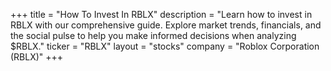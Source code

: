 +++
title = "How To Invest In RBLX"
description = "Learn how to invest in RBLX with our comprehensive guide. Explore market trends, financials, and the social pulse to help you make informed decisions when analyzing $RBLX."
ticker = "RBLX"
layout = "stocks"
company = "Roblox Corporation (RBLX)"
+++

